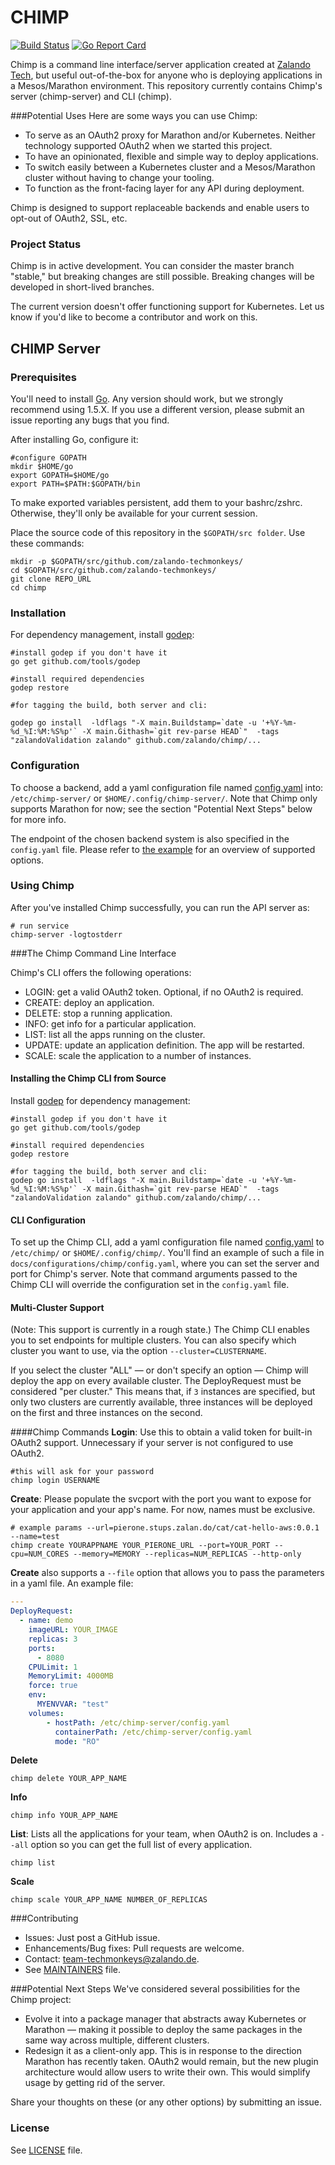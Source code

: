 # CHIMP
[![Build Status](https://travis-ci.org/zalando/chimp.svg?branch=master)](https://travis-ci.org/zalando/chimp) [![Go Report Card](http://goreportcard.com/badge/zalando/chimp)](http://goreportcard.com/report//zalando/chimp)

Chimp is a command line interface/server application created at [Zalando Tech](https://tech.zalando.com/), but useful out-of-the-box for anyone who is deploying applications in a Mesos/Marathon environment. This repository currently contains Chimp's server (chimp-server) and CLI (chimp).

###Potential Uses
Here are some ways you can use Chimp:
- To serve as an OAuth2 proxy for Marathon and/or Kubernetes. Neither technology supported OAuth2 when we started this project.
- To have an opinionated, flexible and simple way to deploy applications. 
- To switch easily between a Kubernetes cluster and a Mesos/Marathon cluster without having to change your tooling.
- To function as the front-facing layer for any API during deployment.

Chimp is designed to support replaceable backends and enable users to opt-out of OAuth2, SSL, etc.

### Project Status
Chimp is in active development. You can consider the master branch "stable," but breaking changes are still possible. Breaking changes will be developed in short-lived branches.

The current version doesn't offer functioning support for Kubernetes. Let us know if you'd like to become a contributor and work on this.

## CHIMP Server

### Prerequisites

You'll need to install [Go](https://golang.org/). Any version should work, but we strongly recommend using 1.5.X. If you use a different version, please submit an issue reporting any bugs that you find.

After installing Go, configure it:

````shell
#configure GOPATH
mkdir $HOME/go
export GOPATH=$HOME/go
export PATH=$PATH:$GOPATH/bin
````
To make exported variables persistent, add them to your bashrc/zshrc. Otherwise, they'll only be available for your current session. 

Place the source code of this repository in the ```$GOPATH/src folder```. Use these commands:

````shell
mkdir -p $GOPATH/src/github.com/zalando-techmonkeys/
cd $GOPATH/src/github.com/zalando-techmonkeys/
git clone REPO_URL
cd chimp
````

### Installation

For dependency management, install [godep](https://github.com/tools/godep):

````shell
#install godep if you don't have it
go get github.com/tools/godep

#install required dependencies
godep restore

#for tagging the build, both server and cli:

godep go install  -ldflags "-X main.Buildstamp=`date -u '+%Y-%m-%d_%I:%M:%S%p'` -X main.Githash=`git rev-parse HEAD`"  -tags "zalandoValidation zalando" github.com/zalando/chimp/...
````

### Configuration

To choose a backend, add a yaml configuration file named [config.yaml](docs/configurations/chimp-server/config.yaml) into: ```/etc/chimp-server/``` or ```$HOME/.config/chimp-server/```. Note that Chimp only supports Marathon for now; see the section "Potential Next Steps" below for more info.

The endpoint of the chosen backend system is also specified in the ```config.yaml``` file. Please refer to [the example](https://github.com/zalando/chimp/blob/master/docs/configurations/chimp-server/config.yaml) for an overview of supported options.

### Using Chimp
After you've installed Chimp successfully, you can run the API server as:

````shell
# run service
chimp-server -logtostderr
````

###The Chimp Command Line Interface

Chimp's CLI offers the following operations:
- LOGIN: get a valid OAuth2 token. Optional, if no OAuth2 is required.
- CREATE: deploy an application.
- DELETE: stop a running application.
- INFO: get info for a particular application.
- LIST: list all the apps running on the cluster.
- UPDATE: update an application definition. The app will be restarted.
- SCALE: scale the application to a number of instances.

#### Installing the Chimp CLI from Source

Install [godep](https://github.com/tools/godep) for dependency management:

````shell
#install godep if you don't have it
go get github.com/tools/godep

#install required dependencies
godep restore

#for tagging the build, both server and cli:
godep go install  -ldflags "-X main.Buildstamp=`date -u '+%Y-%m-%d_%I:%M:%S%p'` -X main.Githash=`git rev-parse HEAD`"  -tags "zalandoValidation zalando" github.com/zalando/chimp/...
````

#### CLI Configuration
To set up the Chimp CLI, add a yaml configuration file named [config.yaml](docs/configurations/chimp/config.yaml) to ```/etc/chimp/``` or ```$HOME/.config/chimp/```. You'll find an example of such a file in ```docs/configurations/chimp/config.yaml```, where you can set the server and port for Chimp's server. Note that command arguments passed to the Chimp CLI will override the configuration set in the ```config.yaml``` file.

#### Multi-Cluster Support
(Note: This support is currently in a rough state.) The Chimp CLI enables you to set endpoints for multiple clusters. You can also specify which cluster you want to use, via the option ```--cluster=CLUSTERNAME```. 

If you select the cluster "ALL" — or don't specify an option — Chimp will deploy the app on every available cluster. The DeployRequest must be considered "per cluster." This means that, if `3` instances are specified, but only two clusters are currently available, three instances will be deployed on the first and three instances on the second.

####Chimp Commands
**Login**: Use this to obtain a valid token for built-in OAuth2 support. Unnecessary if your server is not configured to use OAuth2.

````shell
#this will ask for your password
chimp login USERNAME
````
**Create**: Please populate the svcport with the port you want to expose for your application and your app's name. For now, names must be exclusive.

````shell
# example params --url=pierone.stups.zalan.do/cat/cat-hello-aws:0.0.1 --name=test
chimp create YOURAPPNAME YOUR_PIERONE_URL --port=YOUR_PORT --cpu=NUM_CORES --memory=MEMORY --replicas=NUM_REPLICAS --http-only
````
**Create** also supports a ```--file``` option that allows you to pass the parameters in a yaml file. An example file:

````yaml
---
DeployRequest:
  - name: demo
    imageURL: YOUR_IMAGE
    replicas: 3
    ports:
      - 8080
    CPULimit: 1
    MemoryLimit: 4000MB
    force: true
    env:
      MYENVVAR: "test"
    volumes:
        - hostPath: /etc/chimp-server/config.yaml
          containerPath: /etc/chimp-server/config.yaml
          mode: "RO"
````

**Delete**
````
chimp delete YOUR_APP_NAME
````

**Info**
````
chimp info YOUR_APP_NAME
````

**List**: Lists all the applications for your team, when OAuth2 is on. Includes a ```--all``` option so you can get the full list of every application.
````
chimp list
````

**Scale**
````
chimp scale YOUR_APP_NAME NUMBER_OF_REPLICAS
````

###Contributing
- Issues: Just post a GitHub issue.
- Enhancements/Bug fixes: Pull requests are welcome.
- Contact: team-techmonkeys@zalando.de.
- See [MAINTAINERS](MAINTAINERS) file.

###Potential Next Steps
We've considered several possibilities for the Chimp project:
- Evolve it into a package manager that abstracts away Kubernetes or Marathon — making it possible to deploy the same packages in the same way across multiple, different clusters.
- Redesign it as a client-only app. This is in response to the direction Marathon has recently taken. OAuth2 would remain, but the new plugin architecture would allow users to write their own. This would simplify usage by getting rid of the server.

Share your thoughts on these (or any other options) by submitting an issue.

### License

See [LICENSE](LICENSE) file.
